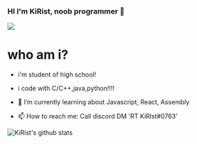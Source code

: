 ### HI I'm KiRist, noob programmer 👋

<a href="https://hits.seeyoufarm.com"><img src="https://hits.seeyoufarm.com/api/count/incr/badge.svg?url=https%3A%2F%2Fgithub.com%2FKiRist-code&count_bg=%2379C83D&title_bg=%23555555&icon=adguard.svg&icon_color=%23E7E7E7&title=hits&edge_flat=false"/></a>

# who am i?
 - i'm student of high school!
 - i code with C/C++,java,python!!!!

- 🌱 I’m currently learning about Javascript, React, Assembly
- 📫 How to reach me: Call discord DM 'RT KiRIst#0763'

![KiRist's github stats](https://github-readme-stats.vercel.app/api?username=KiRist-code&show_icons=true)

